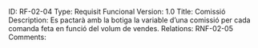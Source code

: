 ID: RF-02-04
Type:  Requisit Funcional
Version: 1.0
Title: Comissió
Description: Es pactarà amb la botiga la variable d’una comissió per cada comanda feta en funció del volum de vendes.
Relations: RNF-02-05
Comments: 
